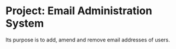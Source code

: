# Project: Email Administration System

Its purpose is to add, amend and remove email addresses of users.
